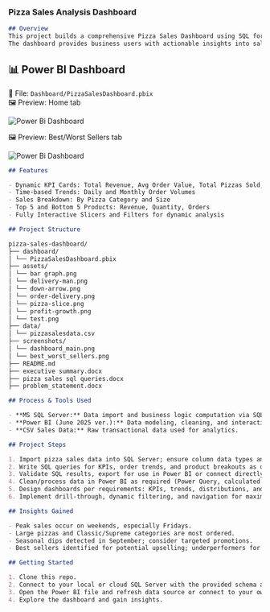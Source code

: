 ### Pizza Sales Analysis Dashboard
```markdown
## Overview 
This project builds a comprehensive Pizza Sales Dashboard using SQL for data preparation and Power BI for visualization.
The dashboard provides business users with actionable insights into sales performance, product preferences, and operational trends.
```

## 📊 Power BI Dashboard

📁 File: `Dashboard/PizzaSalesDashboard.pbix`  
🖼️ Preview: Home tab

![Power Bi Dashboard](https://github.com/BalaSuriyaR/Pizza_Sales_Analysis_using_PowerBI/blob/main/screenshots/dashboard_main.png?raw=true)

🖼️ Preview: Best/Worst Sellers tab

![Power Bi Dashboard](https://github.com/BalaSuriyaR/Pizza_Sales_Analysis_using_PowerBI/blob/main/screenshots/best_worst_sellers.png?raw=true)

```markdown
## Features

- Dynamic KPI Cards: Total Revenue, Avg Order Value, Total Pizzas Sold, Total Orders, Avg Pizzas Per Order
- Time-based Trends: Daily and Monthly Order Volumes
- Sales Breakdown: By Pizza Category and Size
- Top 5 and Bottom 5 Products: Revenue, Quantity, Orders
- Fully Interactive Slicers and Filters for dynamic analysis

## Project Structure

pizza-sales-dashboard/
├── dashboard/
│ └── PizzaSalesDashboard.pbix
├── assets/
│ └── bar graph.png
│ └── delivery-man.png
│ └── down-arrow.png
│ └── order-delivery.png
│ └── pizza-slice.png
│ └── profit-growth.png
│ └── test.png
├── data/
│ └── pizzasalesdata.csv
├── screenshots/
│ └── dashboard_main.png
│ └── best_worst_sellers.png
├── README.md
├── executive summary.docx
├── pizza sales sql queries.docx
├── problem_statement.docx

## Process & Tools Used

- **MS SQL Server:** Data import and business logic computation via SQL queries.
- **Power BI (June 2025 ver.):** Data modeling, cleaning, and interactive dashboard/report creation.
- **CSV Sales Data:** Raw transactional data used for analytics.
```
```markdown
## Project Steps

1. Import pizza sales data into SQL Server; ensure column data types and integrity.
2. Write SQL queries for KPIs, order trends, and product breakouts as defined by the problem statement.
3. Validate SQL results, export for use in Power BI or connect directly for live data.
4. Clean/process data in Power BI as required (Power Query, calculated columns/measures).
5. Design dashboards per requirements: KPIs, trends, distributions, and product analysis.
6. Implement drill-through, dynamic filtering, and navigation for maximum usability.

## Insights Gained

- Peak sales occur on weekends, especially Fridays.
- Large pizzas and Classic/Supreme categories are most ordered.
- Seasonal dips detected in September; consider targeted promotions.
- Best sellers identified for potential upselling; underperformers for menu optimization.
```
```markdown
## Getting Started

1. Clone this repo.
2. Connect to your local or cloud SQL Server with the provided schema and data.
3. Open the Power BI file and refresh data source or connect to your own.
4. Explore the dashboard and gain insights.
```
